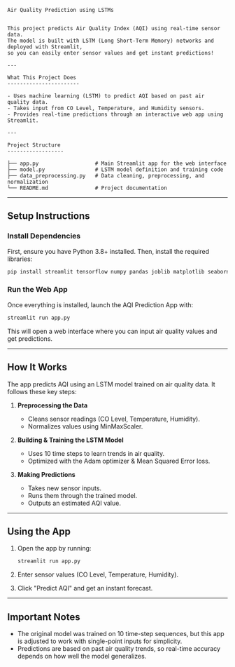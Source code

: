 ```plain text
Air Quality Prediction using LSTMs


This project predicts Air Quality Index (AQI) using real-time sensor data.
The model is built with LSTM (Long Short-Term Memory) networks and deployed with Streamlit,
so you can easily enter sensor values and get instant predictions!

---

What This Project Does
-----------------------

- Uses machine learning (LSTM) to predict AQI based on past air quality data.
- Takes input from CO Level, Temperature, and Humidity sensors.
- Provides real-time predictions through an interactive web app using Streamlit.

---

Project Structure
------------------

├── app.py                  # Main Streamlit app for the web interface
├── model.py                # LSTM model definition and training code
├── data_preprocessing.py   # Data cleaning, preprocessing, and normalization
└── README.md               # Project documentation
```

---

Setup Instructions
------------------

### Install Dependencies
First, ensure you have Python 3.8+ installed. Then, install the required libraries:

```bash
pip install streamlit tensorflow numpy pandas joblib matplotlib seaborn scikit-learn
```

### Run the Web App
Once everything is installed, launch the AQI Prediction App with:

```bash
streamlit run app.py
```

This will open a web interface where you can input air quality values and get predictions.

---

How It Works
-------------

The app predicts AQI using an LSTM model trained on air quality data. It follows these key steps:

1. **Preprocessing the Data**
   - Cleans sensor readings (CO Level, Temperature, Humidity).
   - Normalizes values using MinMaxScaler.

2. **Building & Training the LSTM Model**
   - Uses 10 time steps to learn trends in air quality.
   - Optimized with the Adam optimizer & Mean Squared Error loss.

3. **Making Predictions**
   - Takes new sensor inputs.
   - Runs them through the trained model.
   - Outputs an estimated AQI value.

---

Using the App
-------------

1. Open the app by running:

   ```bash
   streamlit run app.py
   ```

2. Enter sensor values (CO Level, Temperature, Humidity).
3. Click "Predict AQI" and get an instant forecast.

---

Important Notes
----------------

- The original model was trained on 10 time-step sequences, but this app is adjusted to work with single-point inputs for simplicity.
- Predictions are based on past air quality trends, so real-time accuracy depends on how well the model generalizes.
